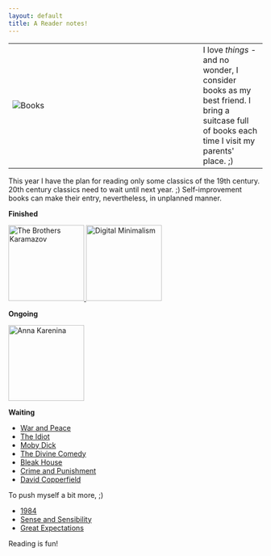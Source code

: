 ```yaml
---
layout: default
title: A Reader notes!
---
```


<table>
  <tr>
    <td style="width:75%">
      <img src="https://banashri.github.io/images/books.jpg" alt="Books" title="Books" />
    </td>
    <td style="width:25%">
      I love <em>things</em> - and no wonder, I consider books as my best friend. I bring a suitcase full of books each time
      I visit my parents' place. ;)
    </td>
  </tr>
</table>

This year I have the plan for reading only some classics of the 19th century. 20th century classics need to wait until next year. ;) Self-improvement books can make their entry, nevertheless, in unplanned manner.


**Finished**

<a target="_blank" href="https://www.amazon.de/-/en/Fyodor-Dostoevsky/dp/0553212168/ref=sr_1_1?dchild=1&keywords=the+brothers+karamazov+bantam&qid=1611422835&s=books&sr=1-1">
  <img class=".books-image" src="https://banashri.github.io/images/1.jpg" alt="The Brothers Karamazov" style="width:150px">
</a>
<a target="_blank" href="https://www.amazon.de/-/en/Cal-Newport/dp/0525542876/ref=sr_1_1?crid=3DRUM8HLV4QIL&dchild=1&keywords=digital+minimalism&qid=1613412215&s=books&sprefix=digital+mini%2Cstripbooks%2C171&sr=1-1">
  <img class=".books-image" src="https://banashri.github.io/images/3.jpg" alt="Digital Minimalism" style="width:150px">
</a>

**Ongoing**

<a target="_blank" href="https://www.amazon.de/-/en/Leo-Tolstoy/dp/0140449175/ref=sr_1_8?crid=1PELFGBOG0OHM&dchild=1&keywords=anna+karenina&qid=1611423018&s=books&sprefix=Anna+kare%2Cstripbooks%2C184&sr=1-8">
  <img class=".books-image" src="https://banashri.github.io/images/2.jpg" alt="Anna Karenina" style="width:150px">
</a>

**Waiting**
- [War and Peace](https://www.amazon.de/-/en/Leo-Tolstoy/dp/0199232768/ref=sr_1_1?dchild=1&keywords=war+and+peace+Oxford&qid=1611422913&s=books&sr=1-1)
- [The Idiot](https://www.amazon.de/-/en/Fjodor-Michajlovič-Dostojevskij/dp/1847493432/ref=sr_1_7?dchild=1&keywords=the+idiot&qid=1611422930&s=books&sr=1-7)
- [Moby Dick](https://www.amazon.de/-/en/Tony-Tanner/dp/0199535728/ref=sr_1_1?dchild=1&keywords=Moby+dick+oxford&qid=1611423054&s=books&sr=1-1)
- [The Divine Comedy](https://www.amazon.de/-/en/Peter-Armour/dp/0679433139/ref=sr_1_5?crid=18P199LOIUJ60&dchild=1&keywords=divine+comedy&qid=1611423081&s=books&sprefix=Divine+Co%2Cstripbooks%2C333&sr=1-5)
- [Bleak House](https://www.amazon.de/gp/product/0199536317/ref=ppx_yo_dt_b_asin_title_o04_s00?ie=UTF8&psc=1)
- [Crime and Punishment](https://www.amazon.de/-/en/Fyodor-Dostoevsky/dp/0099981904/ref=sr_1_5?crid=2VMPIEBV0MTBM&dchild=1&keywords=crime+and+punishment&qid=1611423230&sprefix=crime+and+%2Caps%2C175&sr=8-5)
- [David Copperfield](https://www.amazon.de/-/en/Jeremy-Tambling/dp/0140439447/ref=sr_1_10?crid=1N5RKF13UQRBW&dchild=1&keywords=david+copperfield&qid=1611423951&sprefix=David+copper%2Caps%2C180&sr=8-10)

To push myself a bit more, ;)
- [1984](https://www.amazon.de/-/en/George-Orwell/dp/0141036141/ref=sr_1_4?dchild=1&keywords=1984&qid=1611423410&sr=8-4)
- [Sense and Sensibility](https://www.amazon.de/gp/product/0141199679/ref=ppx_yo_dt_b_asin_title_o04_s00?ie=UTF8&psc=1)
- [Great Expectations](https://www.amazon.de/-/en/Charles-Dickens/dp/0141198893/ref=sr_1_1?crid=YJWRY7Z7C8TB&dchild=1&keywords=great+expectations+charles+dickens+penguin&qid=1611423208&sprefix=great+expectations+Charles+dickens+pen%2Caps%2C345&sr=8-1)

Reading is fun!

